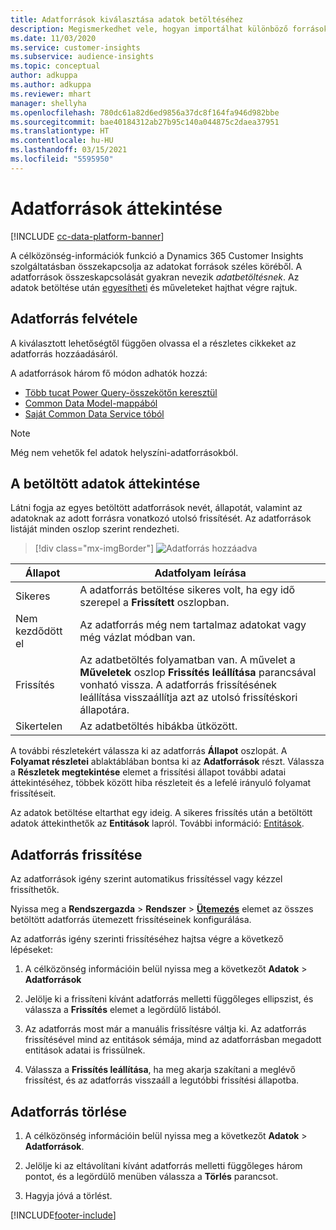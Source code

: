 ```yaml
---
title: Adatforrások kiválasztása adatok betöltéséhez
description: Megismerkedhet vele, hogyan importálhat különböző forrásokból származó adatokat.
ms.date: 11/03/2020
ms.service: customer-insights
ms.subservice: audience-insights
ms.topic: conceptual
author: adkuppa
ms.author: adkuppa
ms.reviewer: mhart
manager: shellyha
ms.openlocfilehash: 780dc61a82d6ed9856a37dc8f164fa946d982bbe
ms.sourcegitcommit: bae40184312ab27b95c140a044875c2daea37951
ms.translationtype: HT
ms.contentlocale: hu-HU
ms.lasthandoff: 03/15/2021
ms.locfileid: "5595950"
---
```

# <a name="data-sources-overview"></a>Adatforrások áttekintése

[!INCLUDE [cc-data-platform-banner](../includes/cc-data-platform-banner.md)]

A célközönség-információk funkció a Dynamics 365 Customer Insights szolgáltatásban összekapcsolja az adatokat források széles köréből. A adatforrások összeskapcsolását gyakran nevezik *adatbetöltésnek*. Az adatok betöltése után [egyesítheti](data-unification.md) és műveleteket hajthat végre rajtuk.

## <a name="add-a-data-source"></a>Adatforrás felvétele

A kiválasztott lehetőségtől függően olvassa el a részletes cikkeket az adatforrás hozzáadásáról.

A adatforrások három fő módon adhatók hozzá:

- [Több tucat Power Query-összekötőn keresztül](connect-power-query.md)
- [Common Data Model-mappából](connect-common-data-model.md)
- [Saját Common Data Service tóból](connect-common-data-service-lake.md)

> [!NOTE]
> Még nem vehetők fel adatok helyszíni-adatforrásokból.

## <a name="review-ingested-data"></a>A betöltött adatok áttekintése

Látni fogja az egyes betöltött adatforrások nevét, állapotát, valamint az adatoknak az adott forrásra vonatkozó utolsó frissítését. Az adatforrások listáját minden oszlop szerint rendezheti.

> [!div class="mx-imgBorder"]
> ![Adatforrás hozzáadva](media/configure-data-datasource-added.png "Adatforrás hozzáadva")

|Állapot  |Adatfolyam leírása  |
|---------|---------|
|Sikeres   |A adatforrás betöltése sikeres volt, ha egy idő szerepel a **Frissített** oszlopban.
|Nem kezdődött el   |Az adatforrás még nem tartalmaz adatokat vagy még vázlat módban van.         |
|Frissítés    |Az adatbetöltés folyamatban van. A művelet a **Műveletek** oszlop **Frissítés leállítása** parancsával vonható vissza. A adatforrás frissítésének leállítása visszaállítja azt az utolsó frissítéskori állapotára.       |
|Sikertelen     |Az adatbetöltés hibákba ütközött.         |

A további részletekért válassza ki az adatforrás **Állapot** oszlopát. A **Folyamat részletei** ablaktáblában bontsa ki az **Adatforrások** részt. Válassza a **Részletek megtekintése** elemet a frissítési állapot további adatai áttekintéséhez, többek között hiba részleteit és a lefelé irányuló folyamat frissítéseit.

Az adatok betöltése eltarthat egy ideig. A sikeres frissítés után a betöltött adatok áttekinthetők az **Entitások** lapról. További információ: [Entitások](entities.md).

## <a name="refresh-a-data-source"></a>Adatforrás frissítése

Az adatforrások igény szerint automatikus frissítéssel vagy kézzel frissíthetők. 

Nyissa meg a **Rendszergazda** > **Rendszer** > [**Ütemezés**](system.md#schedule-tab) elemet az összes betöltött adatforrás ütemezett frissítéseinek konfigurálása.

Az adatforrás igény szerinti frissítéséhez hajtsa végre a következő lépéseket:

1. A célközönség információin belül nyissa meg a következőt **Adatok** > **Adatforrások**

2. Jelölje ki a frissíteni kívánt adatforrás melletti függőleges ellipszist, és válassza a **Frissítés** elemet a legördülő listából.

3. Az adatforrás most már a manuális frissítésre váltja ki. Az adatforrás frissítésével mind az entitások sémája, mind az adatforrásban megadott entitások adatai is frissülnek.

4. Válassza a **Frissítés leállítása**, ha meg akarja szakítani a meglévő frissítést, és az adatforrás visszaáll a legutóbbi frissítési állapotba.

## <a name="delete-a-data-source"></a>Adatforrás törlése

1. A célközönség információin belül nyissa meg a következőt **Adatok** > **Adatforrások**.

2. Jelölje ki az eltávolítani kívánt adatforrás melletti függőleges három pontot, és a legördülő menüben válassza a **Törlés** parancsot.

3. Hagyja jóvá a törlést.


[!INCLUDE[footer-include](../includes/footer-banner.md)]